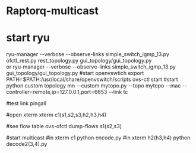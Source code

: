 # Raptorq-multicast
# start ryu
ryu-manager --verbose --observe-links simple_switch_igmp_13.py ofctl_rest.py rest_topology.py gui_topology/gui_topology.py  
or
ryu-manager --verbose --observe-links simple_switch_igmp_13.py gui_topology/gui_topology.py
#start openvswtich
export PATH=$PATH:/usr/local/share/openvswitch/scripts
ovs-ctl start
#start python custom topology
mn --custom mytopo.py --topo mytopo --mac --controller=remote,ip=127.0.0.1,port=6653 --link tc 

#test link
pingall

#open xterm
xterm c1(s1,s2,s3,h2,h3,h4)

#see flow table
ovs-ofctl dump-flows s1(s2,s3)


#start multicast 
#in xterm c1
python encode.py
#in xterm h2(h3,h4)
python decode2(3,4).py
